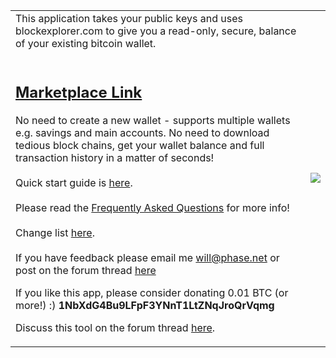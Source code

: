 <table border='0'>
<tr>
<td valign='top'>
This application takes your public keys and uses blockexplorer.com to give you a read-only, secure, balance of your existing bitcoin wallet.<br>
<br>
<h2><a href='https://market.android.com/details?id=net.phase.wallet'>Marketplace Link</a></h2>

No need to create a new wallet - supports multiple wallets e.g. savings and main accounts.  No need to download tedious block chains, get your wallet balance and full transaction history in a matter of seconds!<br>
<br>
Quick start guide is <a href='http://code.google.com/p/bitcoinwallet/wiki/Using'>here</a>.<br>
<br>
Please read the <a href='http://code.google.com/p/bitcoinwallet/wiki/FAQ'>Frequently Asked Questions</a> for more info!<br>
<br>
Change list <a href='http://code.google.com/p/bitcoinwallet/source/list?path=/trunk/wallet/'>here</a>.<br>
<br>
If you have feedback please email me will@phase.net or post on the forum thread <a href='http://forum.bitcoin.org/index.php?topic=21969'>here</a>

If you like this app, please consider donating 0.01 BTC (or more!) :) <b>1NbXdG4Bu9LFpF3YNnT1LtZNqJroQrVqmg</b>

Discuss this tool on the forum thread <a href='http://goo.gl/5HGk2'>here</a>.<br>
</td>
<td>
<img src='http://will.phase.net/balance.png' />
</td>
</tr>
</table>